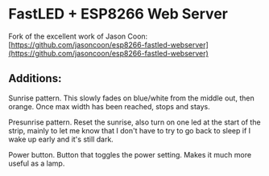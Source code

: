 FastLED + ESP8266 Web Server
=========

Fork of the excellent work of Jason Coon: [https://github.com/jasoncoon/esp8266-fastled-webserver](https://github.com/jasoncoon/esp8266-fastled-webserver)


Additions: 
-----

Sunrise pattern. This slowly fades on blue/white from the middle out, then orange. Once max width has been reached, stops and stays. 

Presunrise pattern. Reset the sunrise, also turn on one led at the start of the strip, mainly to let me know that I don't have to try to go back to sleep if I wake up early and it's still dark. 


Power button. Button that toggles the power setting. Makes it much more useful as a lamp. 